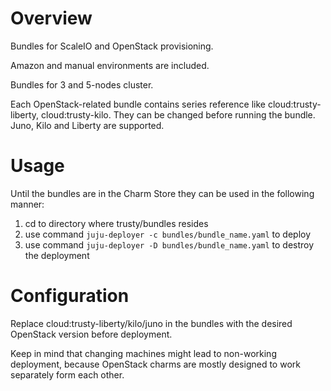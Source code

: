 # Overview

Bundles for ScaleIO and OpenStack provisioning.

Amazon and manual environments are included.

Bundles for 3 and 5-nodes cluster.

Each OpenStack-related bundle contains series reference like cloud:trusty-liberty, cloud:trusty-kilo.
They can be changed before running the bundle. Juno, Kilo and Liberty are supported.

# Usage

Until the bundles are in the Charm Store they can be used in the following manner:

1. cd to directory where trusty/bundles resides
2. use command ```juju-deployer -c bundles/bundle_name.yaml``` to deploy
3. use command ```juju-deployer -D bundles/bundle_name.yaml``` to destroy the deployment

# Configuration

Replace cloud:trusty-liberty/kilo/juno in the bundles with the desired OpenStack version before deployment.

Keep in mind that changing machines might lead to non-working deployment, because OpenStack charms are mostly
designed to work separately form each other.
